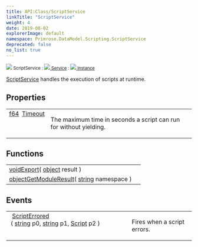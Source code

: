```yaml
---
title: API:Class/ScriptService
linkTitle: "ScriptService"
weight: 4
date: 2019-08-02
explorerImage: default
namespace: Primrose.DataModel.Scripting.ScriptService
deprecated: false
no_list: true
---
```

<small class="inheritance">
<span class="" href="/docs/api-reference/Class/ScriptService"><img src="/icons/silk/default.png"/>&nbsp;ScriptService</span>&nbsp;:&nbsp;<a class="" href="/docs/api-reference/Class/Service"><img src="/icons/silk/default.png"/>&nbsp;Service</a>&nbsp;:&nbsp;<a class="" href="/docs/api-reference/Class/Instance"><img src="/icons/silk/default.png"/>&nbsp;Instance</a></small>
<p class="summary">
<a href="/docs/api-reference/Class/ScriptService/" >ScriptService</a> handles the execution of scripts at runtime.

</p>
 
## Properties
 
<table class="studiohide">
<tbody>
<tr class="function-row ">
<td style="vertical-align:top;white-space:normal;">
<div>
<a class="type" href="/docs/api-reference/System/Primitives#double">f64</a><span class="method-body" style="text-indent: -2em; padding-left: 0.5em"><a class="name" href="Timeout">Timeout</a></span></td>
<td style="vertical-align:top;white-space:normal;">
<p>
The maximum time in seconds a script can run for without yielding.
</p></td>
</tr>

</tbody>
</table>
 
## Functions
 
<table class="studiohide">
<tbody>
<tr class="function-row ">
<td style="vertical-align:top;white-space:normal;">
<div>
<a class="type" href="/docs/api-reference/System/void">void</a><span class="method-body" style="text-indent: -2em;"><a class="method-name  " href="Export">Export</a></span><span style="display: inline-block">( <span class="param" style="white-space: nowrap"><a class="type" href="/docs/api-reference/System/object">object</a> result</span> )</span></span></div></td>
<td style="vertical-align:top;white-space:normal;">
</td>
</tr>

<tr class="function-row ">
<td style="vertical-align:top;white-space:normal;">
<div>
<a class="type" href="/docs/api-reference/System/object">object</a><span class="method-body" style="text-indent: -2em;"><a class="method-name  " href="GetModuleResult">GetModuleResult</a></span><span style="display: inline-block">( <span class="param" style="white-space: nowrap"><a class="type" href="/docs/api-reference/System/string">string</a> namespace</span> )</span></span></div></td>
<td style="vertical-align:top;white-space:normal;">
</td>
</tr>

</tbody>
</table>
 
## Events
 
<table class="studiohide">
<tbody>
<tr class="function-row ">
<td style="vertical-align:top;white-space:normal;">
<span class="event-body" style="text-indent: -2em; padding-left: 0.5em"><a class="event-name " href="ScriptErrored">ScriptErrored</a></span><span style="display: inline-block">&nbsp;( <span class="param" style="white-space: nowrap"><a class="type" href="/docs/api-reference/System/string">string</a> p0, <a class="type" href="/docs/api-reference/System/string">string</a> p1, <a class="type" href="/docs/api-reference/Class/Script">Script</a> p2</span> )</span></span></td>
<td style="vertical-align:top;white-space:normal;">
<p>
Fires when a script errors.
</p></td>
</tr>

</tbody>
</table>
<b>
</b>
<div class="inheritors">
<ul class="root">
</ul>
</div>
